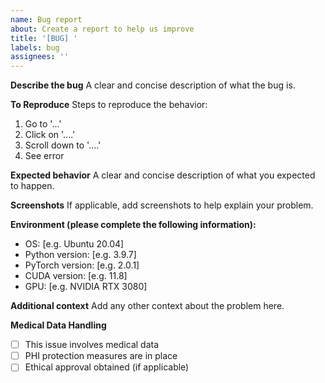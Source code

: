 ```yaml
---
name: Bug report
about: Create a report to help us improve
title: '[BUG] '
labels: bug
assignees: ''
---
```


**Describe the bug**
A clear and concise description of what the bug is.

**To Reproduce**
Steps to reproduce the behavior:
1. Go to '...'
2. Click on '....'
3. Scroll down to '....'
4. See error

**Expected behavior**
A clear and concise description of what you expected to happen.

**Screenshots**
If applicable, add screenshots to help explain your problem.

**Environment (please complete the following information):**
 - OS: [e.g. Ubuntu 20.04]
 - Python version: [e.g. 3.9.7]
 - PyTorch version: [e.g. 2.0.1]
 - CUDA version: [e.g. 11.8]
 - GPU: [e.g. NVIDIA RTX 3080]

**Additional context**
Add any other context about the problem here.

**Medical Data Handling**
- [ ] This issue involves medical data
- [ ] PHI protection measures are in place
- [ ] Ethical approval obtained (if applicable)

